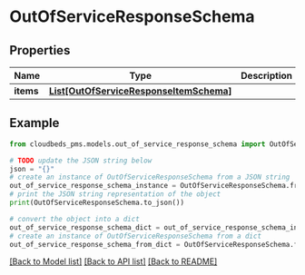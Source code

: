 # OutOfServiceResponseSchema


## Properties

Name | Type | Description | Notes
------------ | ------------- | ------------- | -------------
**items** | [**List[OutOfServiceResponseItemSchema]**](OutOfServiceResponseItemSchema.md) |  | 

## Example

```python
from cloudbeds_pms.models.out_of_service_response_schema import OutOfServiceResponseSchema

# TODO update the JSON string below
json = "{}"
# create an instance of OutOfServiceResponseSchema from a JSON string
out_of_service_response_schema_instance = OutOfServiceResponseSchema.from_json(json)
# print the JSON string representation of the object
print(OutOfServiceResponseSchema.to_json())

# convert the object into a dict
out_of_service_response_schema_dict = out_of_service_response_schema_instance.to_dict()
# create an instance of OutOfServiceResponseSchema from a dict
out_of_service_response_schema_from_dict = OutOfServiceResponseSchema.from_dict(out_of_service_response_schema_dict)
```
[[Back to Model list]](../README.md#documentation-for-models) [[Back to API list]](../README.md#documentation-for-api-endpoints) [[Back to README]](../README.md)


